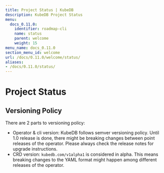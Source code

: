 ```yaml
---
title: Project Status | KubeDB
description: KubeDB Project Status
menu:
  docs_0.11.0:
    identifier: roadmap-cli
    name: status
    parent: welcome
    weight: 15
menu_name: docs_0.11.0
section_menu_id: welcome
url: /docs/0.11.0/welcome/status/
aliases:
- /docs/0.11.0/status/
---
```


# Project Status

## Versioning Policy

There are 2 parts to versioning policy:

 - Operator & cli version: KubeDB follows semver versioning policy. Until 1.0 release is done, there might be breaking changes between point releases of the operator. Please always check the release notes for upgrade instructions.
 - CRD version: `kubedb.com/v1alpha1` is considered in alpha. This means breaking changes to the YAML format might happen among different releases of the operator.

